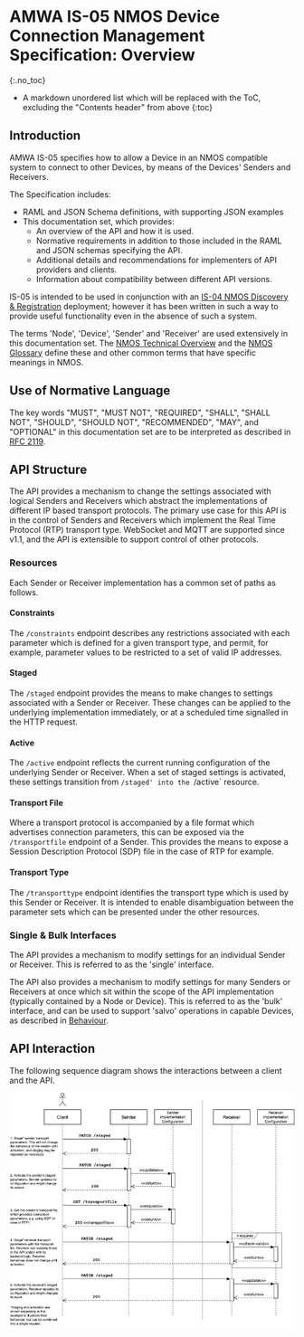 # AMWA IS-05 NMOS Device Connection Management Specification: Overview
{:.no_toc}

- A markdown unordered list which will be replaced with the ToC, excluding the "Contents header" from above
{:toc}

<!-- _(c) AMWA 2017, CC Attribution-NoDerivatives 4.0 International (CC BY-ND 4.0)_  -->

## Introduction

AMWA IS-05 specifies how to allow a Device in an NMOS compatible system to connect to other Devices, by means of the Devices' Senders and Receivers.

The Specification includes:

- RAML and JSON Schema definitions, with supporting JSON examples
- This documentation set, which provides:
  - An overview of the API and how it is used.
  - Normative requirements in addition to those included in the RAML and JSON schemas specifying the API.
  - Additional details and recommendations for implementers of API providers and clients.
  - Information about compatibility between different API versions.

IS-05 is intended to be used in conjunction with an [IS-04 NMOS Discovery & Registration](https://specs.amwa.tv/is-04) deployment; however it has been written in such a way to provide useful functionality even in the absence of such a system.

The terms 'Node', 'Device', 'Sender' and 'Receiver' are used extensively in this documentation set.
The [NMOS Technical Overview](https://specs.amwa.tv/nmos/main/docs/Technical_Overview.html) and the [NMOS Glossary][Glossary] define these and other common terms that have specific meanings in NMOS. 

## Use of Normative Language

The key words "MUST", "MUST NOT", "REQUIRED", "SHALL", "SHALL NOT", "SHOULD", "SHOULD NOT", "RECOMMENDED", "MAY",
and "OPTIONAL" in this documentation set are to be interpreted as described in [RFC 2119][RFC-2119].

## API Structure

The API provides a mechanism to change the settings associated with logical Senders and Receivers which abstract the implementations of different IP based transport protocols. The primary use case for this API is in the control of Senders and Receivers which implement the Real Time Protocol (RTP) transport type. WebSocket and MQTT are supported since v1.1, and the API is extensible to support control of other protocols.

### Resources

Each Sender or Receiver implementation has a common set of paths as follows.

#### Constraints

The `/constraints` endpoint describes any restrictions associated with each parameter which is defined for a given transport type, and permit, for example, parameter values to be restricted to a set of valid IP addresses.

#### Staged

The `/staged` endpoint provides the means to make changes to settings associated with a Sender or Receiver. These changes can be applied to the underlying implementation immediately, or at a scheduled time signalled in the HTTP request.

#### Active

The `/active` endpoint reflects the current running configuration of the underlying Sender or Receiver. When a set of staged settings is activated, these settings transition from `/staged' into the `/active` resource.

#### Transport File

Where a transport protocol is accompanied by a file format which advertises connection parameters, this can be exposed via the `/transportfile` endpoint of a Sender. This provides the means to expose a Session Description Protocol (SDP) file in the case of RTP for example.

#### Transport Type

The `/transporttype` endpoint identifies the transport type which is used by this Sender or Receiver. It is intended to enable disambiguation between the parameter sets which can be presented under the other resources.

### Single & Bulk Interfaces

The API provides a mechanism to modify settings for an individual Sender or Receiver. This is referred to as the 'single' interface.

The API also provides a mechanism to modify settings for many Senders or Receivers at once which sit within the scope of the API implementation (typically contained by a Node or Device). This is referred to as the 'bulk' interface, and can be used to support 'salvo' operations in capable Devices, as described in [Behaviour](Behaviour.md).

## API Interaction

The following sequence diagram shows the interactions between a client and the API.

![Connection Management Sequence](images/direct_seq_diagram.png)

[Glossary]: https://specs.amwa.tv/nmos/main/docs/Glossary.html "NMOS Glossary"
[RFC-2119]: https://tools.ietf.org/html/rfc2119 "Key words for use in RFCs"
